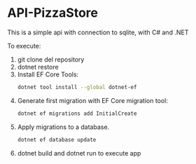 # API-PizzaStore

This is a simple api with connection to sqlite, with C# and .NET

To execute:
1. git clone del repository
2. dotnet restore
3.  Install EF Core Tools:
    ```bash
    dotnet tool install --global dotnet-ef
    ```
4. Generate first migration with EF Core migration tool:
    ```bash
    dotnet ef migrations add InitialCreate
    ```
5. Apply migrations to a database.
    ```bash
    dotnet ef database update
    ```
6. dotnet build and dotnet run to execute app